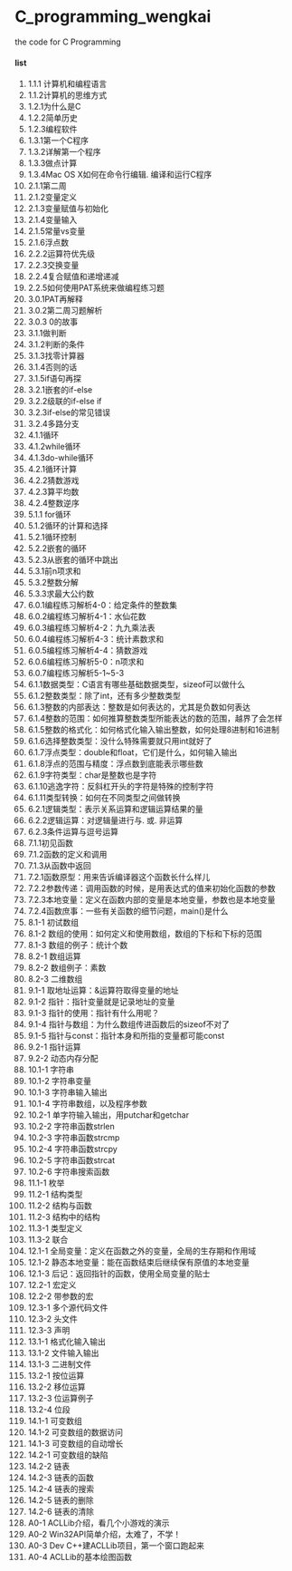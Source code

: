 # C_programming_wengkai
the code for C Programming

#### list
1. 1.1.1 计算机和编程语言
2. 1.1.2计算机的思维方式
3. 1.2.1为什么是C
4. 1.2.2简单历史
5. 1.2.3编程软件
6. 1.3.1第一个C程序
7. 1.3.2详解第一个程序
8. 1.3.3做点计算
9. 1.3.4Mac OS X如何在命令行编辑. 编译和运行C程序
10. 2.1.1第二周
11. 2.1.2变量定义
12. 2.1.3变量赋值与初始化
13. 2.1.4变量输入
14. 2.1.5常量vs变量
15. 2.1.6浮点数
17. 2.2.2运算符优先级
18. 2.2.3交换变量
19. 2.2.4复合赋值和递增递减
20. 2.2.5如何使用PAT系统来做编程练习题
21. 3.0.1PAT再解释
22. 3.0.2第二周习题解析
23. 3.0.3 0的故事
24. 3.1.1做判断
25. 3.1.2判断的条件
26. 3.1.3找零计算器
27. 3.1.4否则的话
28. 3.1.5if语句再探
29. 3.2.1嵌套的if-else
30. 3.2.2级联的if-else if
31. 3.2.3if-else的常见错误
32. 3.2.4多路分支
33. 4.1.1循环
34. 4.1.2while循环
35. 4.1.3do-while循环
36. 4.2.1循环计算
37. 4.2.2猜数游戏
38. 4.2.3算平均数
39. 4.2.4整数逆序
40. 5.1.1 for循环
41. 5.1.2循环的计算和选择
42. 5.2.1循环控制
43. 5.2.2嵌套的循环
44. 5.2.3从嵌套的循环中跳出
45. 5.3.1前n项求和
46. 5.3.2整数分解
47. 5.3.3求最大公约数
48. 6.0.1编程练习解析4-0：给定条件的整数集
49. 6.0.2编程练习解析4-1：水仙花数
50. 6.0.3编程练习解析4-2：九九乘法表
51. 6.0.4编程练习解析4-3：统计素数求和
52. 6.0.5编程练习解析4-4：猜数游戏
53. 6.0.6编程练习解析5-0：n项求和
54. 6.0.7编程练习解析5-1~5-3
55. 6.1.1数据类型：C语言有哪些基础数据类型，sizeof可以做什么
56. 6.1.2整数类型：除了int，还有多少整数类型
57. 6.1.3整数的内部表达：整数是如何表达的，尤其是负数如何表达
58. 6.1.4整数的范围：如何推算整数类型所能表达的数的范围，越界了会怎样
59. 6.1.5整数的格式化：如何格式化输入输出整数，如何处理8进制和16进制
60. 6.1.6选择整数类型：没什么特殊需要就只用int就好了
61. 6.1.7浮点类型：double和float，它们是什么，如何输入输出
62. 6.1.8浮点的范围与精度：浮点数到底能表示哪些数
63. 6.1.9字符类型：char是整数也是字符
64. 6.1.10逃逸字符：反斜杠开头的字符是特殊的控制字符
65. 6.1.11类型转换：如何在不同类型之间做转换
66. 6.2.1逻辑类型：表示关系运算和逻辑运算结果的量
67. 6.2.2逻辑运算：对逻辑量进行与. 或. 非运算
68. 6.2.3条件运算与逗号运算
69. 7.1.1初见函数
70. 7.1.2函数的定义和调用
71. 7.1.3从函数中返回
72. 7.2.1函数原型：用来告诉编译器这个函数长什么样儿
73. 7.2.2参数传递：调用函数的时候，是用表达式的值来初始化函数的参数
74. 7.2.3本地变量：定义在函数内部的变量是本地变量，参数也是本地变量
75. 7.2.4函数庶事：一些有关函数的细节问题，main()是什么
76. 8.1-1 初试数组
77. 8.1-2 数组的使用：如何定义和使用数组，数组的下标和下标的范围
78. 8.1-3 数组的例子：统计个数
79. 8.2-1 数组运算
80. 8.2-2 数组例子：素数
81. 8.2-3 二维数组
82. 9.1-1 取地址运算：&amp;运算符取得变量的地址
83. 9.1-2 指针：指针变量就是记录地址的变量
84. 9.1-3 指针的使用：指针有什么用呢？
85. 9.1-4 指针与数组：为什么数组传进函数后的sizeof不对了
86. 9.1-5 指针与const：指针本身和所指的变量都可能const
87. 9.2-1 指针运算
88. 9.2-2 动态内存分配
89. 10.1-1 字符串
90. 10.1-2 字符串变量
91. 10.1-3 字符串输入输出
92. 10.1-4 字符串数组，以及程序参数
93. 10.2-1 单字符输入输出，用putchar和getchar
94. 10.2-2 字符串函数strlen
95. 10.2-3 字符串函数strcmp
96. 10.2-4 字符串函数strcpy
97. 10.2-5 字符串函数strcat
98. 10.2-6 字符串搜索函数
99. 11.1-1 枚举
100. 11.2-1 结构类型
101. 11.2-2 结构与函数
102. 11.2-3 结构中的结构
103. 11.3-1 类型定义
104. 11.3-2 联合
105. 12.1-1 全局变量：定义在函数之外的变量，全局的生存期和作用域
106. 12.1-2 静态本地变量：能在函数结束后继续保有原值的本地变量
107. 12.1-3 后记：返回指针的函数，使用全局变量的贴士
108. 12.2-1 宏定义
109. 12.2-2 带参数的宏
110. 12.3-1 多个源代码文件
111. 12.3-2 头文件
112. 12.3-3 声明
113. 13.1-1 格式化输入输出
114. 13.1-2 文件输入输出
115. 13.1-3 二进制文件
116. 13.2-1 按位运算
117. 13.2-2 移位运算
118. 13.2-3 位运算例子
119. 13.2-4 位段
120. 14.1-1 可变数组
121. 14.1-2 可变数组的数据访问
122. 14.1-3 可变数组的自动增长
123. 14.2-1 可变数组的缺陷
124. 14.2-2 链表
125. 14.2-3 链表的函数
126. 14.2-4 链表的搜索
127. 14.2-5 链表的删除
128. 14.2-6 链表的清除
129. A0-1 ACLLib介绍，看几个小游戏的演示
130. A0-2 Win32API简单介绍，太难了，不学！
131. A0-3 Dev C++建ACLLib项目，第一个窗口跑起来
132. A0-4 ACLLib的基本绘图函数
